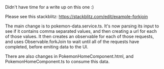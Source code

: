 Didn't have time for a write up on this one :)

Please see this stackblitz:
https://stackblitz.com/edit/example-forkjoin

The main change is to pokemon-data.service.ts. It's now parsing its input to see if it contains comma separated values, and then creating a url for each of those values. It then creates an observable for each of those requests, and uses Observable.forkJoin to wait until all of the requests have completed, before emiting data to the UI.

There are also changes in PokemonHomeComponent.html, and PokemonHomeComponent.ts to consume this data.